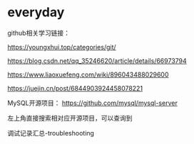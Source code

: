 # everyday


github相关学习链接：

https://youngxhui.top/categories/git/

https://blog.csdn.net/qq_35246620/article/details/66973794

https://www.liaoxuefeng.com/wiki/896043488029600

https://juejin.cn/post/6844903924458078221


MySQL开源项目： https://github.com/mysql/mysql-server

左上角直接搜索相对应开源项目，可以查询到


调试记录汇总-troubleshooting
